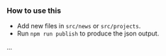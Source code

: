 ### How to use this
* Add new files in `src/news` or `src/projects`.
* Run `npm run publish` to produce the json output.

...